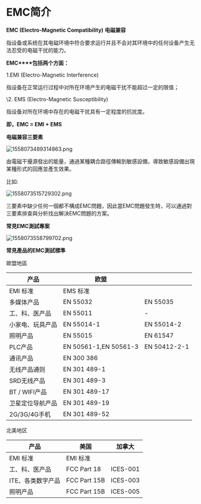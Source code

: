 # EMC简介

**EMC (Electro-Magnetic Compatibility)** **电磁兼容**

指设备或系统在其电磁环境中符合要求运行并且不会对其环境中的任何设备产生无法忍受的电磁干扰的能力。

 

**EMC****包括两个方面：**

1.EMI (Electro-Magnetic Interference)

  指设备在正常运行过程中对所在环境产生的电磁干扰不能超过一定的限值；

 

\2. EMS (Electro-Magnetic Susceptibility)

   指设备对所在环境中存在的电磁干扰具有一定程度的抗扰度。

 

**即，EMC = EMI + EMS**

 

**电磁兼容三要素**

![1558073489314863.png](file:///C:\Users\ADMINI~1\AppData\Local\Temp\msohtmlclip1\01\clip_image002.gif)

由電磁干擾源發出的能量，通過某種耦合路徑傳輸到敏感設備，導致敏感設備出現某種形式的回應並產生效果。

 

比如:

![1558073515729302.png](file:///C:\Users\ADMINI~1\AppData\Local\Temp\msohtmlclip1\01\clip_image003.gif)

 

三要素中缺少任何一個都不構成EMC問題，因此當EMC問題發生時，可以通過對三要素排查與分析找出解決EMC問題的方案。

 

**常見EMC測試專案**

![1558073558799702.png](file:///C:\Users\ADMINI~1\AppData\Local\Temp\msohtmlclip1\01\clip_image004.gif)

 

**常見產品的EMC測試標準**

 

歐盟地區

| 产品             | 欧盟                  |              |
| ---------------- | --------------------- | ------------ |
| EMI 标准         | EMS 标准              |              |
| 多媒体产品       | EN 55032              | EN 55035     |
| 工、科、医产品   | EN 55011              | -            |
| 小家电、玩具产品 | EN 55014-1            | EN 55014-2   |
| 照明产品         | EN 55015              | EN 61547     |
| PLC产品          | EN 50561-1,EN 50561-3 | EN 50412-2-1 |
| 通讯产品         | EN 300 386            |              |
| 无线产品通则     | EN 301 489-1          |              |
| SRD无线产品      | EN 301 489-3          |              |
| BT / WIFI产品    | EN 301 489-17         |              |
| 卫星定位导航产品 | EN 301 489-19         |              |
| 2G/3G/4G手机     | EN 301 489-52         |              |

 

北美地区

| 产品              | 美国         | 加拿大   |
| ----------------- | ------------ | -------- |
| EMI 标准          | EMI 标准     |          |
| 工、科、医产品    | FCC Part 18  | ICES-001 |
| ITE、各类数字产品 | FCC Part 15B | ICES-003 |
| 照明产品          | FCC Part 15B | ICES-005 |

 